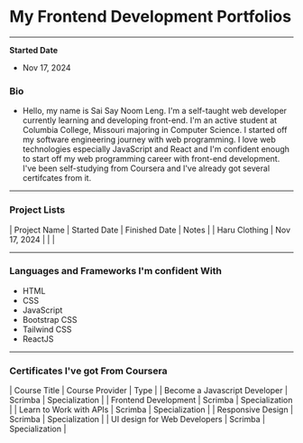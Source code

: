 # My Frontend Development Portfolios
---

**Started Date**
- Nov 17, 2024

### Bio
- Hello, my name is Sai Say Noom Leng. I'm a self-taught web developer currently learning and developing front-end. I'm an active student at Columbia College, Missouri majoring in Computer Science. I started off my software engineering journey with web programming. I love web technologies especially JavaScript and React and I'm confident enough to start off my web programming career with front-end development. I've been self-studying from Coursera and I've already got several certifcates from it. 

---

### Project Lists
|   Project Name    |   Started Date  |    Finished Date   |    Notes   |
|   Haru Clothing   | Nov 17, 2024    |                    |            |

---

### Languages and Frameworks I'm confident With
- HTML
- CSS
- JavaScript
- Bootstrap CSS
- Tailwind CSS
- ReactJS

---

### Certificates I've got From Coursera
|       Course Title                |       Course Provider     |       Type        |
| Become a Javascript Developer     |           Scrimba         |   Specialization  |
| Frontend Development              |           Scrimba         |   Specialization  |
| Learn to Work with APIs           |           Scrimba         |   Specialization  |
| Responsive Design                 |           Scrimba         |   Specialization  |
| UI design for Web Developers      |           Scrimba         |   Specialization  |  

